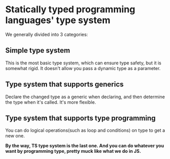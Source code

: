 # Statically typed programming languages' type system
We generally divided into 3 categories:

## Simple type system
This is the most basic type system, which can ensure type safety, but it is somewhat rigid. It doesn't allow you pass a dynamic type as a parameter.

## Type system that supports generics
Declare the changed type as a generic when declaring, and then determine the type when it's called. It's more flexible.

## Type system that supports type programming
You can do logical operations(such as loop and conditions) on type to get a new one. 

**By the way, TS type system is the last one. And you can do whatever you want by programming type, pretty muck like what we do in JS.**
